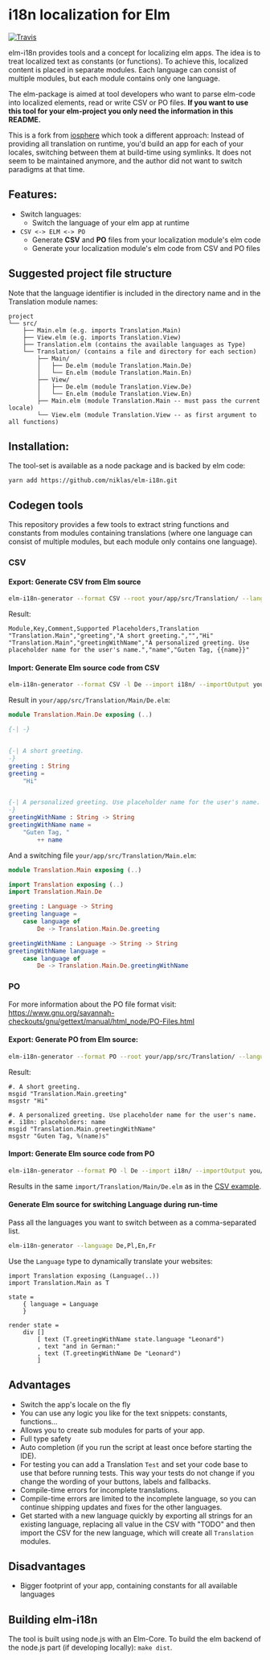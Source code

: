 # i18n localization for Elm

[![Travis](https://travis-ci.org/niklas/elm-i18n.svg?branch=master)](https://travis-ci.org/iosphere/elm-i18n)

elm-i18n provides tools and a concept for localizing elm apps. The idea is to
treat localized text as constants (or functions). To achieve this, localized
content is placed in separate modules. Each language can consist of
multiple modules, but each module contains only one language.

The elm-package is aimed at tool developers who want to parse elm-code into
localized elements, read or write CSV or PO files. **If you want to use this
tool for your elm-project you only need the information in this README.**

This is a fork from [iosphere](https://github.com/iosphere/elm-i18n) which took
a different approach: Instead of providing all translation on runtime, you'd
build an app for each of your locales, switching between them at build-time
using symlinks. It does not seem to be maintained anymore, and the author did
not want to switch paradigms at that time.

## Features:

* Switch languages:
    * Switch the language of your elm app at runtime
*   `CSV <-> ELM <-> PO`
    * Generate **CSV** and **PO** files from your localization module's elm code
    * Generate your localization module's elm code from CSV and PO files



## Suggested project file structure

Note that the language identifier is included in the directory name and in the
Translation module names:

```
project
└── src/
    ├── Main.elm (e.g. imports Translation.Main)
    ├── View.elm (e.g. imports Translation.View)
    ├── Translation.elm (contains the available languages as Type)
    └── Translation/ (contains a file and directory for each section)
        ├── Main/
        │   ├── De.elm (module Translation.Main.De)
        │   └── En.elm (module Translation.Main.En)
        ├── View/
        │   ├── De.elm (module Translation.View.De)
        │   └── En.elm (module Translation.View.En)
        ├── Main.elm (module Translation.Main -- must pass the current locale)
        └── View.elm (module Translation.View -- as first argument to all functions)
```

## Installation:

The tool-set is available as a node package and is backed by elm code:

`yarn add https://github.com/niklas/elm-i18n.git`


## Codegen tools

This repository provides a few tools to extract string functions and constants
from modules containing translations (where one language can consist of multiple
modules, but each module only contains one language).

### CSV

#### Export: Generate CSV from Elm source

```bash
elm-i18n-generator --format CSV --root your/app/src/Translation/ --language De --export --exportOutput i18n/
```

Result:

```csv
Module,Key,Comment,Supported Placeholders,Translation
"Translation.Main","greeting","A short greeting.","","Hi"
"Translation.Main","greetingWithName","A personalized greeting. Use placeholder name for the user's name.","name","Guten Tag, {{name}}"
```

#### Import: Generate Elm source code from CSV

```bash
elm-i18n-generator --format CSV -l De --import i18n/ --importOutput you/app/src
```

Result in `your/app/src/Translation/Main/De.elm`:

```elm
module Translation.Main.De exposing (..)

{-| -}


{-| A short greeting.
-}
greeting : String
greeting =
    "Hi"


{-| A personalized greeting. Use placeholder name for the user's name.
-}
greetingWithName : String -> String
greetingWithName name =
    "Guten Tag, "
        ++ name
```

And a switching file `your/app/src/Translation/Main.elm`:

```elm
module Translation.Main exposing (..)

import Translation exposing (..)
import Translation.Main.De

greeting : Language -> String
greeting language =
    case language of
        De -> Translation.Main.De.greeting

greetingWithName : Language -> String -> String
greetingWithName language =
    case language of
        De -> Translation.Main.De.greetingWithName
```

### PO

For more information about the PO file format visit:
https://www.gnu.org/savannah-checkouts/gnu/gettext/manual/html_node/PO-Files.html

#### Export: Generate PO from Elm source:

```bash
elm-i18n-generator --format PO --root your/app/src/Translation/ --language De --export --exportOutput i18n/
```

Result:

```po
#. A short greeting.
msgid "Translation.Main.greeting"
msgstr "Hi"

#. A personalized greeting. Use placeholder name for the user's name.
#. i18n: placeholders: name
msgid "Translation.Main.greetingWithName"
msgstr "Guten Tag, %(name)s"
```

#### Import: Generate Elm source code from PO

```bash
elm-i18n-generator --format PO -l De --import i18n/ --importOutput you/app/src
```

Results in the same `import/Translation/Main/De.elm`
as in the [CSV example](#import-generate-elm-source-code-from-csv).


#### Generate Elm source for switching Language during run-time

Pass all the languages you want to switch between as a comma-separated list.

```bash
elm-i18n-generator --language De,Pl,En,Fr
```

Use the `Language` type to dynamically translate your websites:


```
import Translation exposing (Language(..))
import Translation.Main as T

state =
    { language = Language
    }

render state =
    div []
        [ text (T.greetingWithName state.language "Leonard")
        , text "and in German:"
        , text (T.greetingWithName De "Leonard")
        ]
```

## Advantages

+ Switch the app's locale on the fly
+ You can use any logic you like for the text snippets: constants, functions...
+ Allows you to create sub modules for parts of your app.
+ Full type safety
+ Auto completion (if you run the script at least once before starting the IDE).
+ For testing you can add a Translation `Test` and set your code base to use
  that before running tests. This way your tests do not change if you change the
  wording of your buttons, labels and fallbacks.
+ Compile-time errors for incomplete translations.
+ Compile-time errors are limited to the incomplete language, so you can
  continue shipping updates and fixes for the other languages.
+ Get started with a new language quickly by exporting all strings for
  an existing language, replacing all value in the CSV with "TODO" and then
  import the CSV for the new language, which will create all `Translation`
  modules.

## Disadvantages

- Bigger footprint of your app, containing constants for all available languages

## Building elm-i18n

The tool is built using node.js with an Elm-Core.
To build the elm backend of the node.js part (if developing locally):
`make dist`.
